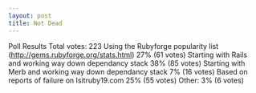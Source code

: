 ```yaml
---
layout: post
title: Not Dead
---
```


Poll Results
Total votes: 223
Using the Rubyforge popularity list (http://gems.rubyforge.org/stats.html) 27%  (61 votes)
Starting with Rails and working way down dependancy stack 38% (85 votes)
Starting with Merb and working way down dependancy stack 7% (16 votes)
Based on reports of failure on Isitruby19.com 25% (55 votes)
Other: 3% (6 votes)
